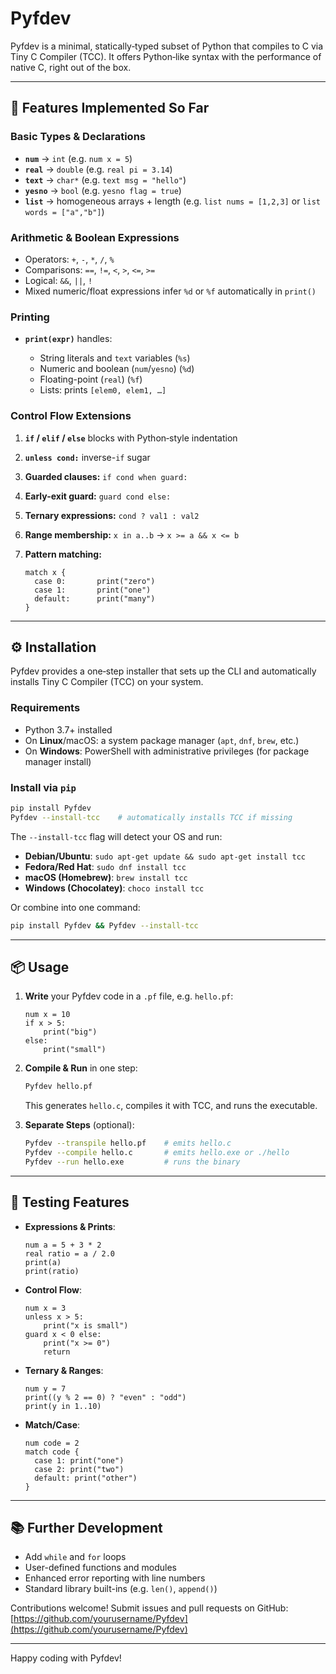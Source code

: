 # Pyfdev

Pyfdev is a minimal, statically‑typed subset of Python that compiles to C via Tiny C Compiler (TCC). It offers Python‑like syntax with the performance of native C, right out of the box.

---

## 🚀 Features Implemented So Far

### Basic Types & Declarations

* **`num`** → `int` (e.g. `num x = 5`)
* **`real`** → `double` (e.g. `real pi = 3.14`)
* **`text`** → `char*` (e.g. `text msg = "hello"`)
* **`yesno`** → `bool` (e.g. `yesno flag = true`)
* **`list`** → homogeneous arrays + length (e.g. `list nums = [1,2,3]` or `list words = ["a","b"]`)

### Arithmetic & Boolean Expressions

* Operators: `+`, `-`, `*`, `/`, `%`
* Comparisons: `==`, `!=`, `<`, `>`, `<=`, `>=`
* Logical: `&&`, `||`, `!`
* Mixed numeric/float expressions infer `%d` or `%f` automatically in `print()`

### Printing

* **`print(expr)`** handles:

  * String literals and `text` variables (`%s`)
  * Numeric and boolean (`num`/`yesno`) (`%d`)
  * Floating-point (`real`) (`%f`)
  * Lists: prints `[elem0, elem1, …]`

### Control Flow Extensions

1. **`if` / `elif` / `else`** blocks with Python‑style indentation
2. **`unless cond:`** inverse-`if` sugar
3. **Guarded clauses:** `if cond when guard:`
4. **Early-exit guard:** `guard cond else:`
5. **Ternary expressions:** `cond ? val1 : val2`
6. **Range membership:** `x in a..b` → `x >= a && x <= b`
7. **Pattern matching:**

   ```pf
   match x {
     case 0:       print("zero")
     case 1:       print("one")
     default:      print("many")
   }
   ```

---

## ⚙️ Installation

Pyfdev provides a one‑step installer that sets up the CLI and automatically installs Tiny C Compiler (TCC) on your system.

### Requirements

* Python 3.7+ installed
* On **Linux**/macOS: a system package manager (`apt`, `dnf`, `brew`, etc.)
* On **Windows**: PowerShell with administrative privileges (for package manager install)

### Install via `pip`

```bash
pip install Pyfdev
Pyfdev --install-tcc    # automatically installs TCC if missing
```

The `--install-tcc` flag will detect your OS and run:

* **Debian/Ubuntu**: `sudo apt-get update && sudo apt-get install tcc`
* **Fedora/Red Hat**: `sudo dnf install tcc`
* **macOS (Homebrew)**: `brew install tcc`
* **Windows (Chocolatey)**: `choco install tcc`

Or combine into one command:

```bash
pip install Pyfdev && Pyfdev --install-tcc
```

---

## 📦 Usage

1. **Write** your Pyfdev code in a `.pf` file, e.g. `hello.pf`:

   ```pf
   num x = 10
   if x > 5:
       print("big")
   else:
       print("small")
   ```

2. **Compile & Run** in one step:

   ```bash
   Pyfdev hello.pf
   ```

   This generates `hello.c`, compiles it with TCC, and runs the executable.

3. **Separate Steps** (optional):

   ```bash
   Pyfdev --transpile hello.pf    # emits hello.c
   Pyfdev --compile hello.c       # emits hello.exe or ./hello
   Pyfdev --run hello.exe         # runs the binary
   ```

---

## 🧪 Testing Features

* **Expressions & Prints**:

  ```pf
  num a = 5 + 3 * 2
  real ratio = a / 2.0
  print(a)
  print(ratio)
  ```

* **Control Flow**:

  ```pf
  num x = 3
  unless x > 5:
      print("x is small")
  guard x < 0 else:
      print("x >= 0")
      return
  ```

* **Ternary & Ranges**:

  ```pf
  num y = 7
  print((y % 2 == 0) ? "even" : "odd")
  print(y in 1..10)
  ```

* **Match/Case**:

  ```pf
  num code = 2
  match code {
    case 1: print("one")
    case 2: print("two")
    default: print("other")
  }
  ```

---

## 📚 Further Development

* Add `while` and `for` loops
* User-defined functions and modules
* Enhanced error reporting with line numbers
* Standard library built-ins (e.g. `len()`, `append()`)

Contributions welcome! Submit issues and pull requests on GitHub: [https://github.com/yourusername/Pyfdev](https://github.com/yourusername/Pyfdev)

---

Happy coding with Pyfdev!
